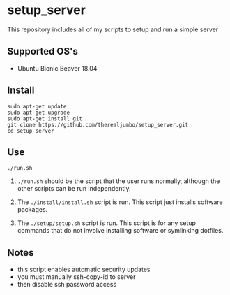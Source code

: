 # setup_server
This repository includes all of my scripts to setup and run a simple server

## Supported OS's
* Ubuntu Bionic Beaver 18.04

## Install
```
sudo apt-get update
sudo apt-get upgrade
sudo apt-get install git
git clone https://github.com/therealjumbo/setup_server.git
cd setup_server
```

## Use
```
./run.sh
```

1. `./run.sh` should be the script that the user runs normally, although the other
scripts can be run independently.

2. The `./install/install.sh` script is run. This script just installs software
packages.

3. The `./setup/setup.sh` script is run. This script is for any setup
commands that do not involve installing software or symlinking dotfiles.

## Notes
* this script enables automatic security updates
* you must manually ssh-copy-id to server
* then disable ssh password access
